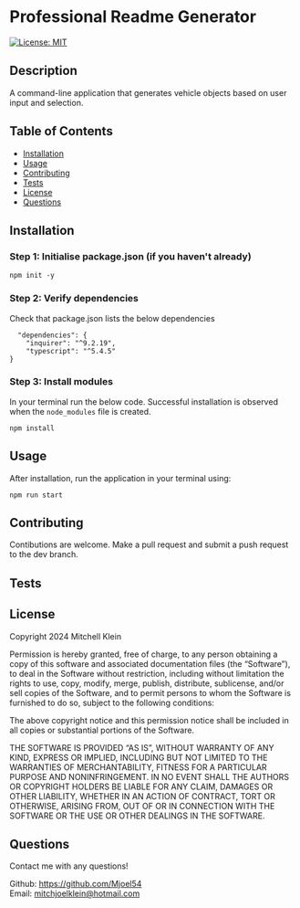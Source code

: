 # Professional Readme Generator

[![License: MIT](https://img.shields.io/badge/License-MIT-yellow.svg)](https://opensource.org/licenses/MIT)

## Description

A command-line application that generates vehicle objects based on user input and selection.

## Table of Contents

- [Installation](#installation)
- [Usage](#usage)
- [Contributing](#contributing)
- [Tests](#tests)
- [License](#license)
- [Questions](#questions)

## Installation

### Step 1: Initialise package.json (if you haven't already)

```
npm init -y
```

### Step 2: Verify dependencies

Check that package.json lists the below dependencies

```
  "dependencies": {
    "inquirer": "^9.2.19",
    "typescript": "^5.4.5"
}
```

### Step 3: Install modules

In your terminal run the below code. Successful installation is observed when the `node_modules` file is created.

```
npm install
```

## Usage

After installation, run the application in your terminal using:

```
npm run start
```

## Contributing

Contibutions are welcome. Make a pull request and submit a push request to the dev branch.

## Tests

## License

Copyright 2024 Mitchell Klein

Permission is hereby granted, free of charge, to any person obtaining a copy of this software and associated documentation files (the “Software”), to deal in the Software without restriction, including without limitation the rights to use, copy, modify, merge, publish, distribute, sublicense, and/or sell copies of the Software, and to permit persons to whom the Software is furnished to do so, subject to the following conditions:

The above copyright notice and this permission notice shall be included in all copies or substantial portions of the Software.

THE SOFTWARE IS PROVIDED “AS IS”, WITHOUT WARRANTY OF ANY KIND, EXPRESS OR IMPLIED, INCLUDING BUT NOT LIMITED TO THE WARRANTIES OF MERCHANTABILITY, FITNESS FOR A PARTICULAR PURPOSE AND NONINFRINGEMENT. IN NO EVENT SHALL THE AUTHORS OR COPYRIGHT HOLDERS BE LIABLE FOR ANY CLAIM, DAMAGES OR OTHER LIABILITY, WHETHER IN AN ACTION OF CONTRACT, TORT OR OTHERWISE, ARISING FROM, OUT OF OR IN CONNECTION WITH THE SOFTWARE OR THE USE OR OTHER DEALINGS IN THE SOFTWARE.

## Questions

Contact me with any questions!

Github: https://github.com/Mjoel54  
 Email: mitchjoelklein@hotmail.com
